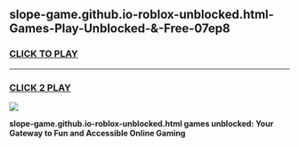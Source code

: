 
## slope-game.github.io-roblox-unblocked.html-Games-Play-Unblocked-&-Free-07ep8
<h3>
<a href="https://premium76.site?title=slope-game.github.io-roblox-unblocked.html&ref=24A">CLICK TO PLAY</a></h3>
<hr>

<h3>
<a href="https://premium76.site?title=slope-game.github.io-roblox-unblocked.html&ref=24A">CLICK 2 PLAY</a>
  
</h3>

<a href="https://premium76.site?title=slope-game.github.io-roblox-unblocked.html&ref=24A"><img src="https://clearcache.store/games.png"></a>


**slope-game.github.io-roblox-unblocked.html games unblocked: Your Gateway to Fun and Accessible Online Gaming**

